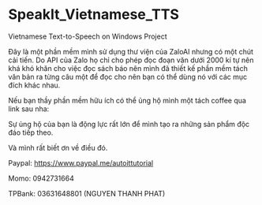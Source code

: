 # SpeakIt_Vietnamese_TTS
Vietnamese Text-to-Speech on Windows Project

Đây là một phần mềm mình sử dụng thư viện của ZaloAI nhưng có một chút cải tiến.
Do API của Zalo họ chỉ cho phép đọc đoạn văn dưới 2000 kí tự nên khá khó khăn cho việc đọc sách báo nên mình đã thiết kế phần mềm tách văn bản ra từng câu một để đọc cho nên bạn có thể dùng nó với các mục đích khác nhau.

Nếu bạn thầy phần mềm hữu ích có thể ủng hộ mình một tách coffee qua link sau nha:

Sự ủng hộ của bạn là động lực rất lớn để mình tạo ra những sản phẩm độc đáo tiếp theo.

Và mình rất biết ơn về điều đó.

Paypal: https://www.paypal.me/autoittutorial

Momo: 0942731664

TPBank: 03631648801 (NGUYEN THANH PHAT)
